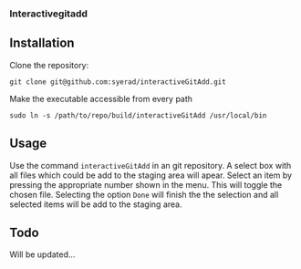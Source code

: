 ### Interactivegitadd

## Installation
Clone the repository:

`git clone git@github.com:syerad/interactiveGitAdd.git`

Make the executable accessible from every path

`sudo ln -s /path/to/repo/build/interactiveGitAdd /usr/local/bin`

## Usage

Use the command `interactiveGitAdd` in an git repository. A select box with all files which could be add to the staging area will apear.
Select an item by pressing the appropriate number shown in the menu. This will toggle the chosen file. Selecting the option `Done` will finish the the selection and all selected items will be add to the staging area.

## Todo
Will be updated...
